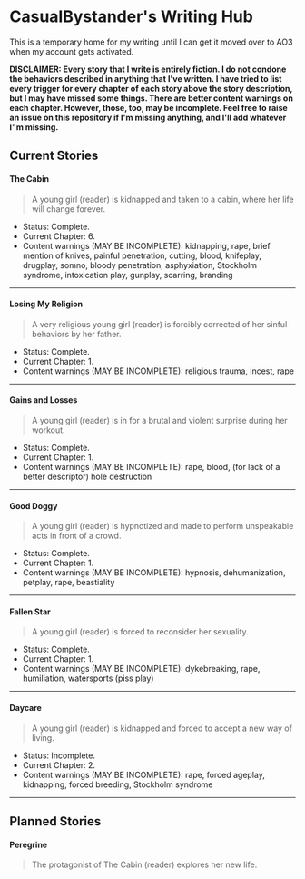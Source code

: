 # **CasualBystander's Writing Hub**
This is a temporary home for my writing until I can get it moved over to AO3 when my account gets activated.

**DISCLAIMER: Every story that I write is entirely fiction. I do not condone the behaviors described in anything that I've written. I have tried to list every trigger for every chapter of each story above the story description, but I may have missed some things. There are better content warnings on each chapter. However, those, too, may be incomplete. Feel free to raise an issue on this repository if I'm missing anything, and I'll add whatever I"m missing.**


## Current Stories

#### **The Cabin**
> A young girl (reader) is kidnapped and taken to a cabin, where her life will change forever. 
* Status: Complete.
* Current Chapter: 6.
* Content warnings (MAY BE INCOMPLETE): kidnapping, rape, brief mention of knives, painful penetration, cutting, blood, knifeplay, drugplay, somno, bloody penetration, asphyxiation, Stockholm syndrome, intoxication play, gunplay, scarring, branding

---

#### **Losing My Religion**
> A very religious young girl (reader) is forcibly corrected of her sinful behaviors by her father.
* Status: Complete.
* Current Chapter: 1.
* Content warnings (MAY BE INCOMPLETE): religious trauma, incest, rape

---

#### **Gains and Losses**
> A young girl (reader) is in for a brutal and violent surprise during her workout.
* Status: Complete.
* Current Chapter: 1.
* Content warnings (MAY BE INCOMPLETE): rape, blood, (for lack of a better descriptor) hole destruction

---

#### **Good Doggy**
> A young girl (reader) is hypnotized and made to perform unspeakable acts in front of a crowd.
* Status: Complete.
* Current Chapter: 1.
* Content warnings (MAY BE INCOMPLETE): hypnosis, dehumanization, petplay, rape, beastiality

---

#### **Fallen Star**
> A young girl (reader) is forced to reconsider her sexuality.
* Status: Complete.
* Current Chapter: 1.
* Content warnings (MAY BE INCOMPLETE): dykebreaking, rape, humiliation, watersports (piss play)

---

#### **Daycare**
> A young girl (reader) is kidnapped and forced to accept a new way of living.
* Status: Incomplete.
* Current Chapter: 2.
* Content warnings (MAY BE INCOMPLETE): rape, forced ageplay, kidnapping, forced breeding, Stockholm syndrome

---


## Planned Stories

#### **Peregrine**
> The protagonist of The Cabin (reader) explores her new life.
